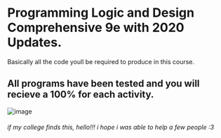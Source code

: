 # Programming Logic and Design Comprehensive 9e with 2020 Updates.
Basically all the code youll be required to produce in this course.
## All programs have been tested and you will recieve a 100% for each activity.
![image](https://user-images.githubusercontent.com/75399033/187874977-ef0566dd-f600-4a81-af29-529ac1f4599d.png)
###### if my college finds this, hello!!! i hope i was able to help a few people :3
